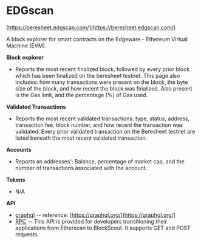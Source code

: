 # EDGscan

[https://beresheet.edgscan.com/](https://beresheet.edgscan.com/)

A block explorer for smart contracts on the Edgeware - Ethereum Virtual Machine \(EVM\). 

**Block explorer**

* Reports the most recent finalized block, followed by every prior block which has been finalized on the beresheet testnet. This page also includes: how many transactions were present on the block, the byte size of the block, and how recent the block was finalized. Also present is the Gas limit, and the percentage \(%\) of Gas used.

**Validated Transactions**

* Reports the most recent validated transactions: type, status, address, transaction fee, block number, and how recent the transaction was validated. Every prior validated transaction on the Beresheet testnet are listed beneath the most recent validated transaction.

 **Accounts**

* Reports an addresses': Balance, percentage of market cap, and the number of transactions associated with the account.

**Tokens**

* N/A

**API**

* [graphql](https://beresheet.edgscan.com/graphiql) -- reference: [https://graphql.org/](https://graphql.org/)
* [RPC](https://beresheet.edgscan.com/api-docs) -- This API is provided for developers transitioning their applications from Etherscan to BlockScout. It supports GET and POST requests. 

